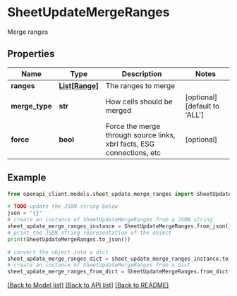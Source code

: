 # SheetUpdateMergeRanges

Merge ranges

## Properties

Name | Type | Description | Notes
------------ | ------------- | ------------- | -------------
**ranges** | [**List[Range]**](Range.md) | The ranges to merge | 
**merge_type** | **str** | How cells should be merged | [optional] [default to 'ALL']
**force** | **bool** | Force the merge through source links, xbrl facts, ESG connections, etc | [optional] 

## Example

```python
from openapi_client.models.sheet_update_merge_ranges import SheetUpdateMergeRanges

# TODO update the JSON string below
json = "{}"
# create an instance of SheetUpdateMergeRanges from a JSON string
sheet_update_merge_ranges_instance = SheetUpdateMergeRanges.from_json(json)
# print the JSON string representation of the object
print(SheetUpdateMergeRanges.to_json())

# convert the object into a dict
sheet_update_merge_ranges_dict = sheet_update_merge_ranges_instance.to_dict()
# create an instance of SheetUpdateMergeRanges from a dict
sheet_update_merge_ranges_from_dict = SheetUpdateMergeRanges.from_dict(sheet_update_merge_ranges_dict)
```
[[Back to Model list]](../README.md#documentation-for-models) [[Back to API list]](../README.md#documentation-for-api-endpoints) [[Back to README]](../README.md)


